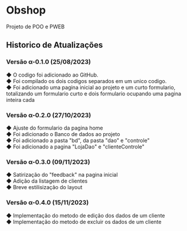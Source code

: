 # Obshop
Projeto de POO e PWEB

## Historico de Atualizações

### Versão α-0.1.0 (25/08/2023)

<p>
  ◆ O codigo foi adicionado ao GitHub. <br />
  ◆ Foi compilado os dois codigos separados em um unico codigo. <br />
  ◆ Foi adicionado uma pagina inicial ao projeto e um curto formulario, totalizando um formulario curto e dois formulario ocupando uma pagina inteira cada <br />
</p>

### Versão α-0.2.0 (27/10/2023)

<p>
  ◆ Ajuste do formulario da pagina home <br />
  ◆ Foi adicionado o Banco de dados ao projeto <br />
  ◆ Foi adicionado a pasta "bd", da pasta "dao" e "controle" <br />
  ◆ Foi adicionado a pagina "LojaDao" e "clienteControle"
</p>

### Versão α-0.3.0 (09/11/2023)

<p>
  ◆  Satirização do "feedback" na pagina inicial<br />
  ◆ Adição da listagem de clientes <br/>
  ◆ Breve estilisização do layout
</p>

### Versão α-0.4.0 (15/11/2023)

<p>
  ◆  Implementação do metodo de edição dos dados de um cliente<br />
  ◆  Implementação do metodo de excluir os dados de um cliente
</p>
